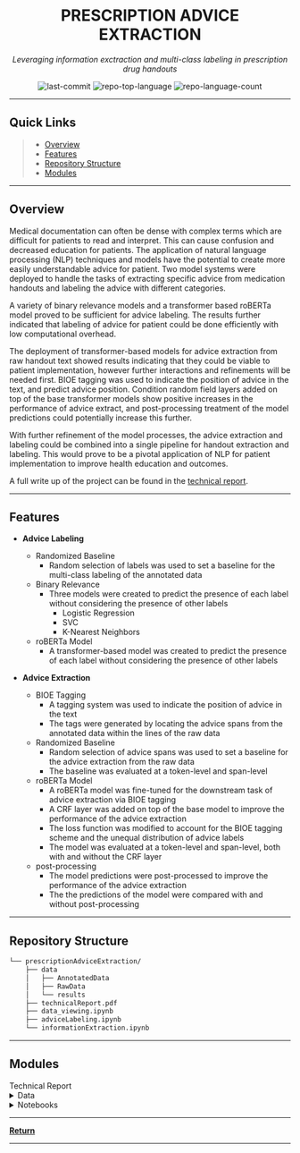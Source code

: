 <p align="center">
    <h1 align="center">PRESCRIPTION ADVICE EXTRACTION</h1>
</p>
<p align="center">
    <em>Leveraging information exctraction and multi-class labeling in prescription drug handouts</em>
</p>
<p align="center">
	<img src="https://img.shields.io/github/last-commit/Mattcalcaterra/prescriptionAdviceExtraction?style=flat&logo=git&logoColor=white&color=0080ff" alt="last-commit">
	<img src="https://img.shields.io/github/languages/top/Mattcalcaterra/prescriptionAdviceExtraction?style=flat&color=0080ff" alt="repo-top-language">
	<img src="https://img.shields.io/github/languages/count/Mattcalcaterra/prescriptionAdviceExtraction?style=flat&color=0080ff" alt="repo-language-count">
<p>
<hr>

##  Quick Links

> - [ Overview](#-overview)
> - [ Features](#-features)
> - [ Repository Structure](#-repository-structure)
> - [ Modules](#-modules)

---

##  Overview

Medical documentation can often be dense with complex terms which are difficult for patients to read and interpret. This can cause confusion and decreased education for patients. The application of natural language processing (NLP) techniques and models have the potential to create more easily understandable advice for patient. Two model systems were deployed to handle the tasks of extracting specific advice from medication handouts and labeling the advice with different categories. 

A variety of binary relevance models and a transformer based roBERTa model proved to be sufficient for advice labeling. The results further indicated that labeling of advice for patient could be done efficiently with low computational overhead. 

The deployment of transformer-based models for advice extraction from raw handout text showed results indicating that they could be viable to patient implementation, however further interactions and refinements will be needed first. BIOE tagging was used to indicate the position of advice in the text, and predict advice position. Condition random field layers added on top of the base transformer models show positive increases in the performance of advice extract, and post-processing treatment of the model predictions could potentially increase this further.

With further refinement of the model processes, the advice extraction and labeling could be combined into a single pipeline for handout extraction and labeling. This would prove to be a pivotal application of NLP for patient implementation to improve health education and outcomes.

A full write up of the project can be found in the [technical report](https://github.com/Mattcalcaterra/prescriptionAdviceExtraction/blob/master/technicalReport.pdf).

---

##  Features

- **Advice Labeling**
    - Randomized Baseline
        - Random selection of labels was used to set a baseline for the multi-class labeling of the annotated data
    - Binary Relevance
        - Three models were created to predict the presence of each label without considering the presence of other labels
            - Logistic Regression
            - SVC
            - K-Nearest Neighbors
    - roBERTa Model
        - A transformer-based model was created to predict the presence of each label without considering the presence of other labels

- **Advice Extraction**
    - BIOE Tagging
        - A tagging system was used to indicate the position of advice in the text
        - The tags were generated by locating the advice spans from the annotated data within the lines of the raw data
    - Randomized Baseline
        - Random selection of advice spans was used to set a baseline for the advice extraction from the raw data
        - The baseline was evaluated at a token-level and span-level
    - roBERTa Model
        - A roBERTa model was fine-tuned for the downstream task of advice extraction via BIOE tagging
        - A CRF layer was added on top of the base model to improve the performance of the advice extraction
        - The loss function was modified to account for the BIOE tagging scheme and the unequal distribution of advice labels
        - The model was evaluated at a token-level and span-level, both with and without the CRF layer
    - post-processing
        - The model predictions were post-processed to improve the performance of the advice extraction
        - The the predictions of the model were compared with and without post-processing

---

##  Repository Structure

```sh
└── prescriptionAdviceExtraction/
    ├── data
    │   ├── AnnotatedData
    │   ├── RawData
    │   └── results
    ├── technicalReport.pdf
    ├── data_viewing.ipynb
    ├── adviceLabeling.ipynb
    └── informationExtraction.ipynb
```

---

##  Modules

<summary>Technical Report</summary>

<details closed><summary>Data</summary>

| File                                                                                                                                  | Summary                                                 |
| ---                                                                                                                                   | ---                                                     |
| [AnnotatedData](https://github.com/Mattcalcaterra/prescriptionAdviceExtraction/blob/master/data/AnnotatedData)                   | Contains annotated prescription handout text data, indicating specific segments of advice with corresponding labels |
| [RawData](https://github.com/Mattcalcaterra/prescriptionAdviceExtraction/blob/master/data/RawData) | Contains raw handout text files for 92 classes of drugs |
| [results](https://github.com/Mattcalcaterra/prescriptionAdviceExtraction/blob/master/data/results)               | Model performance results data        |

</details>

<details closed><summary>Notebooks</summary>

| File                                                                                                                                  | Summary                                                 |
| ---                                                                                                                                   | ---                                                     |
| [data_viewing.ipynb](https://github.com/Mattcalcaterra/prescriptionAdviceExtraction/blob/master/data_viewing.ipynb)                   | Notebook setup to create visualizations of the model results data          |
| [informationExtraction.ipynb](https://github.com/Mattcalcaterra/prescriptionAdviceExtraction/blob/master/informationExtraction.ipynb) | Data pre-processing, label generation, baseline generation, model creation, and model evaluation for advice extraction from the raw data |
| [adviceLabeling.ipynb](https://github.com/Mattcalcaterra/prescriptionAdviceExtraction/blob/master/adviceLabeling.ipynb)               | Data pre-processing, baseline generation, model creation, and model evaluation and comparison for the multi-class labeling of the annotated data        |

</details>

---

[**Return**](#-quick-links)

---